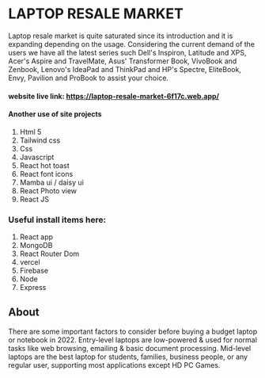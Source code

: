# LAPTOP RESALE MARKET 
Laptop resale market  is quite saturated since its introduction and it is expanding depending on the usage. Considering the current demand of the users we have all the latest series such Dell's Inspiron, Latitude and XPS, Acer's Aspire and TravelMate, Asus' Transformer Book, VivoBook and Zenbook, Lenovo's IdeaPad and ThinkPad and HP's Spectre, EliteBook, Envy, Pavilion and ProBook to assist your choice.

#### website live link: https://laptop-resale-market-6f17c.web.app/

#### Another use of site projects
1. Html 5
2. Tailwind css
3. Css
4. Javascript
5. React hot toast
6. React font icons 
6. Mamba ui / daisy ui
6. React Photo view
6. React JS


### Useful install items here:
1. React app
2. MongoDB
3. React Router Dom
4. vercel
5. Firebase
6. Node
6. Express


## About
There are some important factors to consider before buying a budget laptop or notebook in 2022. Entry-level laptops are low-powered & used for normal tasks like web browsing, emailing & basic document processing. Mid-level laptops are the best laptop for students, families, business people, or any regular user, supporting most applications except HD PC Games.

